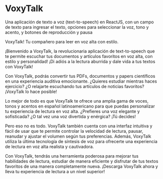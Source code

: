 # VoxyTalk
Una aplicación de texto a voz (text-to-speech) en ReactJS, con un campo de texto para ingresar el texto, opciones para seleccionar la voz, tono y acento, y botones de reproducción y pausa

VoxyTalk! Tu compañero para leer en voz alta con estilo.

¡Bienvenido a VoxyTalk, la revolucionaria aplicación de text-to-speech que te permite escuchar tus documentos y artículos favoritos en voz alta, con estilo y personalidad! ¡Di adiós a la lectura aburrida y dale vida a tus textos con VoxyTalk!

Con VoxyTalk, podrás convertir tus PDFs, documentos y papers científicos en una experiencia auditiva emocionante. ¿Quieres estudiar mientras haces ejercicio? ¿O relajarte escuchando tus artículos de noticias favoritos? ¡VoxyTalk lo hace posible!

Lo mejor de todo es que VoxyTalk te ofrece una amplia gama de voces, tonos y acentos en español latinoamericano para que puedas personalizar tu experiencia de lectura en voz alta. ¿Prefieres una voz elegante y sofisticada? ¿O tal vez una voz divertida y enérgica? ¡Tú decides!

Pero eso no es todo. VoxyTalk también cuenta con una interfaz intuitiva y fácil de usar que te permite controlar la velocidad de lectura, pausar, reanudar y ajustar el volumen según tus preferencias. Además, VoxyTalk utiliza la última tecnología de síntesis de voz para ofrecerte una experiencia de lectura en voz alta realista y cautivadora.

Con VoxyTalk, tendrás una herramienta poderosa para mejorar tus habilidades de lectura, estudiar de manera eficiente y disfrutar de tus textos favoritos de una manera completamente nueva. ¡Descarga VoxyTalk ahora y lleva tu experiencia de lectura a un nivel superior!
